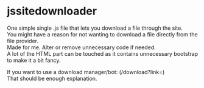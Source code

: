 # jssitedownloader  

One simple single .js file that lets you download a file through the site.  
You might have a reason for not wanting to download a file directly from the file provider.  
Made for me. Alter or remove unnecessary code if needed.   
A lot of the HTML part can be touched as it contains unnecessary bootstrap to make it a bit fancy.   

If you want to use a download manager/bot: (/download?link=)  
That should be enough explanation.  
